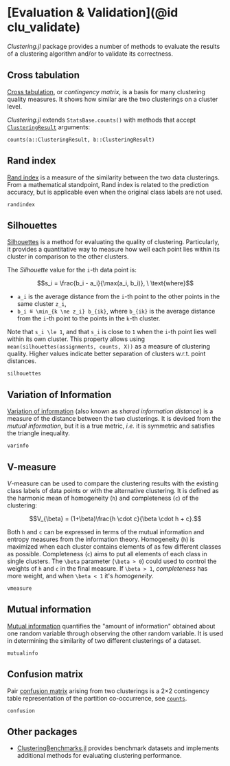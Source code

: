 # [Evaluation & Validation](@id clu_validate)

*Clustering.jl* package provides a number of methods to evaluate the results of
a clustering algorithm and/or to validate its correctness.


## Cross tabulation

[Cross tabulation](https://en.wikipedia.org/wiki/Contingency_table), or
*contingency matrix*, is a basis for many clustering quality measures.
It shows how similar are the two clusterings on a cluster level.

*Clustering.jl* extends `StatsBase.counts()` with methods that accept
[`ClusteringResult`](@ref) arguments:
```@docs
counts(a::ClusteringResult, b::ClusteringResult)
```


## Rand index

[Rand index](http://en.wikipedia.org/wiki/Rand_index) is a measure of
the similarity between the two data clusterings. From a mathematical
standpoint, Rand index is related to the prediction accuracy, but is applicable
even when the original class labels are not used.

```@docs
randindex
```


## Silhouettes

[Silhouettes](http://en.wikipedia.org/wiki/Silhouette_(clustering)) is
a method for evaluating the quality of clustering. Particularly, it provides a
quantitative way to measure how well each point lies within its cluster in
comparison to the other clusters.

The *Silhouette* value for the ``i``-th data point is:
```math
s_i = \frac{b_i - a_i}{\max(a_i, b_i)}, \ \text{where}
```
 - ``a_i`` is the average distance from the ``i``-th point to the other points in
   the same cluster ``z_i``,
 - ``b_i ≝ \min_{k \ne z_i} b_{ik}``, where ``b_{ik}`` is the average distance
   from the ``i``-th point to the points in the ``k``-th cluster.

Note that ``s_i \le 1``, and that ``s_i`` is close to ``1`` when the ``i``-th
point lies well within its own cluster. This property allows using
`mean(silhouettes(assignments, counts, X))` as a measure of clustering quality.
Higher values indicate better separation of clusters w.r.t. point distances.

```@docs
silhouettes
```


## Variation of Information

[Variation of information](http://en.wikipedia.org/wiki/Variation_of_information)
(also known as *shared information distance*) is a measure of the
distance between the two clusterings. It is devised from the *mutual
information*, but it is a true metric, *i.e.* it is symmetric and satisfies
the triangle inequality.

```@docs
varinfo
```


## V-measure

*V*-measure can be used to compare the clustering results with the
existing class labels of data points or with the alternative clustering.
It is defined as the harmonic mean of homogeneity (``h``) and completeness
(``c``) of the clustering:
```math
V_{\beta} = (1+\beta)\frac{h \cdot c}{\beta \cdot h + c}.
```
Both ``h`` and ``c`` can be expressed in terms of the mutual information and
entropy measures from the information theory. Homogeneity (``h``) is maximized
when each cluster contains elements of as few different classes as possible.
Completeness (``c``) aims to put all elements of each class in single clusters.
The ``\beta`` parameter (``\beta > 0``) could used to control the weights of
``h`` and ``c`` in the final measure. If ``\beta > 1``, *completeness* has more
weight, and when ``\beta < 1`` it's *homogeneity*.

```@docs
vmeasure
```

## Mutual information

[Mutual information](https://en.wikipedia.org/wiki/Mutual_information)
quantifies the "amount of information" obtained about one random variable
through observing the other random variable. It is used in determining
the similarity of two different clusterings of a dataset.

```@docs
mutualinfo
```

## Confusion matrix

Pair [confusion matrix](https://en.wikipedia.org/wiki/Confusion_matrix)
arising from two clusterings is a 2×2 contingency table representation of
the partition co-occurrence, see [`counts`](@ref).

```@docs
confusion
```

## Other packages

* [ClusteringBenchmarks.jl](https://github.com/HolyLab/ClusteringBenchmarks.jl) provides
  benchmark datasets and implements additional methods for evaluating clustering performance.